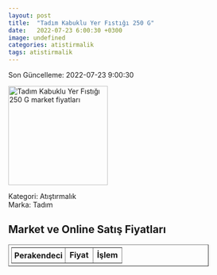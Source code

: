 ```yaml
---
layout: post
title:  "Tadım Kabuklu Yer Fıstığı 250 G"
date:   2022-07-23 6:00:30 +0300
image: undefined
categories: atistirmalik
tags: atistirmalik
---
```


Son Güncelleme: 2022-07-23 9:00:30

<img src="undefined" width="200" alt="Tadım Kabuklu Yer Fıstığı 250 G market fiyatları" />

Kategori: Atıştırmalık
<br />
Marka: Tadım

<h2>Market ve Online Satış Fiyatları</h2>

<table border="1" style="padding: 5px;width:80%;">
  <tr>
    <td style="padding: 5px;"><strong>Perakendeci</strong></td>
    <td><strong>Fiyat</strong></td>
    <td><strong>İşlem</strong></td>
  </tr>
  
</table>

